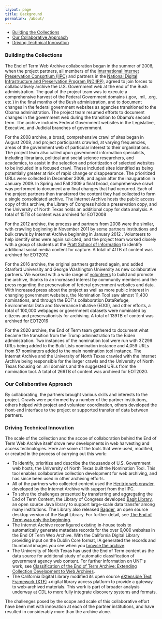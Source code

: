```yaml
---
layout: page
title: Background
permalink: /about/
---
```


* [Building the Collections](#building-the-collections)
* [Our Collaborative Approach](#our-collaborative-approach)
* [Driving Technical Innovation](#driving-technical-innovation)

### Building the Collections

The End of Term Web Archive collaboration began in the summer of 2008, when the project partners,
all members of the [International Internet Preservation Consortium (IIPC)][iipc] and partners in
the [National Digital Infrastructure and Preservation Program (NDIIPP)][ndiipp], agreed to join
forces to collaboratively archive the U.S. Government web at the end of the Bush administration.
The goal of the project team was to execute a comprehensive harvest of the Federal Government
domains (.gov, .mil, .org, etc.) in the final months of the Bush administration, and to document
changes in the federal government websites as agencies transitioned to the Obama administration.
The project team resumed efforts to document changes in the government web during the transition
to Obama’s second term. The archive includes Federal Government websites in the Legislative,
Executive, and Judicial branches of government.

For the 2008 archive, a broad, comprehensive crawl of sites began in August 2008, and project
participants crawled, at varying frequencies, areas of the government web of particular interest
to their organizations. The project team also called upon government information specialists,
including librarians, political and social science researchers, and academics, to assist in the
selection and prioritization of selected websites to be included in a focused crawl. These
included sites identified as being potentially greater at risk of rapid change or disappearance.
The prioritized URLs were collected in December 2008, and again after the inauguration in
January 2009. In Spring and Fall 2009 a final broad, comprehensive crawl was performed to document
any final changes that had occurred. Each of the project partners then transferred the content they
had collected to form a single consolidated archive. The Internet Archive hosts the public access
copy of this archive, the Library of Congress holds a preservation copy, and the University of
North Texas holds an additional copy for data analysis. A total of 15TB of content was archived for EOT2008

For the 2012 archive, the process and partners from 2008 were the similar, with crawling beginning
in November 2011 by some partners institutions and bulk crawls by Internet Archive beginning in
January 2012 . Volunteers to help identify sites were again solicited, and the project team worked
closely with a group of students at the [Pratt School of Information][volunteers_pratt] to
identify additional social media content for capture. A total of 41TB of content was archived for EOT2012

For the 2016 archive, the original partners gathered again, and added Stanford University and
George Washington University as new collaborative partners. We worked with a wide range of
[volunteers][volunteers_2012] to build and promote the archive, thanks to an increased interest
by community members and the press regarding the preservation of federal government websites and
data. With increased press about the project as well as more public interest in changing
government websites, the Nomination Tool saw almost 11,400 nominations, and through the EOT's
collaboration DataRefuge, Environmental Data and Governance Initiative (EDGI), and other efforts,
a total of 100,000 webpages or government datasets were nominated by citizens and preservationists
for archiving. A total of 139TB of content was archived for EOT2016

For the 2020 archive, the End of Term team gathered to document what became the transition from the
Trump administration to the Biden administration. Two instances of the nomination tool were run
with 37,296 URLs being added to the Bulk Lists nomination instance and 4,059 URLs from 57
nominators added to the main nomination tool instance. The Internet Archive and the University of
North Texas crawled with the Internet Archive being responsible for the larger crawls and the
University of North Texas focusing on .mil domains and the suggested URLs from the nomination tool.
A total of 266TB of content was archived for EOT2020.

### Our Collaborative Approach

By collaborating, the partners brought various skills and interests to the project. Crawls were
performed by a number of the partner institutions, others helped with project and volunteer
coordination, others developed the front-end interface to the project or supported transfer of
data between partners.

### Driving Technical Innovation

The scale of the collection and the scope of collaboration behind the End of Term Web Archive
itself drove new developments in web harvesting and access technologies. Here are some of the
tools that were used, modified, or created in the process of carrying out this work:

* To identify, prioritize and describe the thousands of U.S. Government web hosts, the University
of North Texas built the Nomination Tool. This tool enables collaborative collection development
for web archiving, and has since been used in other archiving efforts.
* All of the partners who collected content used the [Heritrix web crawler][heritrix],
developed by the Internet Archive with support from the IIPC.
* To solve the challenges presented by transferring and aggregating the End of Term Content, the
Library of Congress developed [Bagit Library][bagit_library],
an open source Java library to support large-scale
data transfer among many institutions. The Library also released [Bagger][bagger],
an open source desktop version of the Bagit Library.
For further detail, see [The End of Term was only the beginning][eot_beginning].
* The Internet Archive reconfigured existing in-house tools to automatically generate metadata
records for the over 6,000 websites in the End Of Term Web Archive. With the California Digital
Library providing input on the Dublin Core format, IA generated the records and thumbnail images
you see when you [browse the archive][eot_web_archive].
* The University of North Texas has used the End of Term content as the data source for additional
study of automatic classification of government agency web content. For further information on
UNT's work, see [Classification of the End of Term Archive: Extending Collection Development to
Web Archives][eot_classification].
* The California Digital Library modified its open source [eXtensible Text Framework (XTF)][xtf] +digital
library access platform to provide a gateway to web-archived materials. This work is part of
broader analysis underway at CDL to more fully integrate discovery systems and formats.

The challenges posed by the scope and scale of this collaborative effort have been met with
innovation at each of the partner institutions, and have resulted in considerably more than the
archive alone.

[iipc]: https://netpreserve.org/
[ndiipp]: https://www.digitalpreservation.gov/
[volunteers_2012]: http://freegovinfo.info/node/3739
[volunteers_pratt]: https://blogs.loc.gov/thesignal/2012/11/an-abundant-crop-the-end-of-term-harvest/
[heritrix]: https://webarchive.jira.com/wiki/spaces/Heritrix
[bagit_library]: http://sourceforge.net/projects/loc-xferutils/
[bagger]: https://groups.google.com/forum/#!topic/digital-curation/g6B7H_0zraM
[eot_beginning]: http://blogs.loc.gov/digitalpreservation/2011/07/the-end-of-term-was-only-the-beginning/
[eot_web_archive]: http://eotarchive.cdlib.org/search?browse-all=yes
[eot_classification]: https://webarchive.library.unt.edu/unteotcd/20131004144728/http://research.library.unt.edu/eotcd/wiki/Main_Page
[xtf]: http://xtf.cdlib.org/
